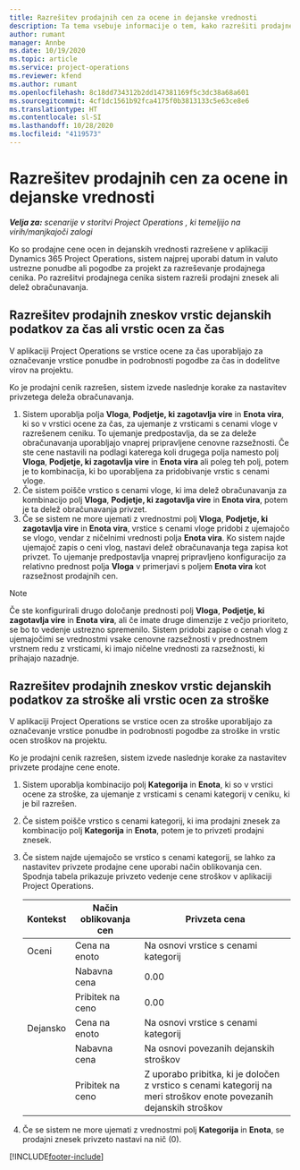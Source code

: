 ```yaml
---
title: Razrešitev prodajnih cen za ocene in dejanske vrednosti
description: Ta tema vsebuje informacije o tem, kako razrešiti prodajne zneske za ocene in dejanske vrednosti.
author: rumant
manager: Annbe
ms.date: 10/19/2020
ms.topic: article
ms.service: project-operations
ms.reviewer: kfend
ms.author: rumant
ms.openlocfilehash: 8c18dd734312b2dd147381169f5c3dc38a68a601
ms.sourcegitcommit: 4cf1dc1561b92fca4175f0b3813133c5e63ce8e6
ms.translationtype: HT
ms.contentlocale: sl-SI
ms.lasthandoff: 10/28/2020
ms.locfileid: "4119573"
---
```

# <a name="resolve-sales-prices-for-estimates-and-actuals"></a>Razrešitev prodajnih cen za ocene in dejanske vrednosti

_**Velja za:** scenarije v storitvi Project Operations , ki temeljijo na virih/manjkajoči zalogi_

Ko so prodajne cene ocen in dejanskih vrednosti razrešene v aplikaciji Dynamics 365 Project Operations, sistem najprej uporabi datum in valuto ustrezne ponudbe ali pogodbe za projekt za razreševanje prodajnega cenika. Po razrešitvi prodajnega cenika sistem razreši prodajni znesek ali delež obračunavanja.

## <a name="resolve-sales-rates-on-actual-and-estimate-lines-for-time"></a>Razrešitev prodajnih zneskov vrstic dejanskih podatkov za čas ali vrstic ocen za čas

V aplikaciji Project Operations se vrstice ocene za čas uporabljajo za označevanje vrstice ponudbe in podrobnosti pogodbe za čas in dodelitve virov na projektu.

Ko je prodajni cenik razrešen, sistem izvede naslednje korake za nastavitev privzetega deleža obračunavanja.

1. Sistem uporablja polja **Vloga**, **Podjetje, ki zagotavlja vire** in **Enota vira**, ki so v vrstici ocene za čas, za ujemanje z vrsticami s cenami vloge v razrešenem ceniku. To ujemanje predpostavlja, da se za deleže obračunavanja uporabljajo vnaprej pripravljene cenovne razsežnosti. Če ste cene nastavili na podlagi katerega koli drugega polja namesto polj **Vloga**, **Podjetje, ki zagotavlja vire** in **Enota vira** ali poleg teh polj, potem je to kombinacija, ki bo uporabljena za pridobivanje vrstic s cenami vloge.
2. Če sistem poišče vrstico s cenami vloge, ki ima delež obračunavanja za kombinacijo polj **Vloga**, **Podjetje, ki zagotavlja vire** in **Enota vira**, potem je ta delež obračunavanja privzet.
3. Če se sistem ne more ujemati z vrednostmi polj **Vloga**, **Podjetje, ki zagotavlja vire** in **Enota vira**, vrstice s cenami vloge pridobi z ujemajočo se vlogo, vendar z ničelnimi vrednosti polja **Enota vira**. Ko sistem najde ujemajoč zapis o ceni vlog, nastavi delež obračunavanja tega zapisa kot privzet. To ujemanje predpostavlja vnaprej pripravljeno konfiguracijo za relativno prednost polja **Vloga** v primerjavi s poljem **Enota vira** kot razsežnost prodajnih cen.

> [!NOTE]
> Če ste konfigurirali drugo določanje prednosti polj **Vloga**, **Podjetje, ki zagotavlja vire** in **Enota vira**, ali če imate druge dimenzije z večjo prioriteto, se bo to vedenje ustrezno spremenilo. Sistem pridobi zapise o cenah vlog z ujemajočimi se vrednostmi vsake cenovne razsežnosti v prednostnem vrstnem redu z vrsticami, ki imajo ničelne vrednosti za razsežnosti, ki prihajajo nazadnje.

## <a name="resolve-sales-rates-on-actual-and-estimate-lines-for-expense"></a>Razrešitev prodajnih zneskov vrstic dejanskih podatkov za stroške ali vrstic ocen za stroške

V aplikaciji Project Operations se vrstice ocen za stroške uporabljajo za označevanje vrstice ponudbe in podrobnosti pogodbe za stroške in vrstic ocen stroškov na projektu.

Ko je prodajni cenik razrešen, sistem izvede naslednje korake za nastavitev privzete prodajne cene enote.

1. Sistem uporablja kombinacijo polj **Kategorija** in **Enota**, ki so v vrstici ocene za stroške, za ujemanje z vrsticami s cenami kategorij v ceniku, ki je bil razrešen.
2. Če sistem poišče vrstico s cenami kategorij, ki ima prodajni znesek za kombinacijo polj **Kategorija** in **Enota**, potem je to privzeti prodajni znesek.
3. Če sistem najde ujemajočo se vrstico s cenami kategorij, se lahko za nastavitev privzete prodajne cene uporabi način oblikovanja cen. Spodnja tabela prikazuje privzeto vedenje cene stroškov v aplikaciji Project Operations.

    | Kontekst | Način oblikovanja cen | Privzeta cena |
    | --- | --- | --- |
    | Oceni | Cena na enoto | Na osnovi vrstice s cenami kategorij |
    | &nbsp; | Nabavna cena | 0.00 |
    | &nbsp; | Pribitek na ceno | 0.00 |
    | Dejansko | Cena na enoto | Na osnovi vrstice s cenami kategorij |
    | &nbsp; | Nabavna cena | Na osnovi povezanih dejanskih stroškov |
    | &nbsp; | Pribitek na ceno | Z uporabo pribitka, ki je določen z vrstico s cenami kategorij na meri stroškov enote povezanih dejanskih stroškov |

4. Če se sistem ne more ujemati z vrednostmi polj **Kategorija** in **Enota**, se prodajni znesek privzeto nastavi na nič (0).


[!INCLUDE[footer-include](../includes/footer-banner.md)]